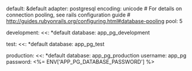 
  default: &default
    adapter: postgresql
    encoding: unicode
    # For details on connection pooling, see rails configuration guide
    # http://guides.rubyonrails.org/configuring.html#database-pooling
    pool: 5

  development:
    <<: *default
    database: app_pg_development
    
  test:
    <<: *default
    database: app_pg_test

  production:
    <<: *default
    database: app_pg_production
    username: app_pg
    password: <%= ENV['APP_PG_DATABASE_PASSWORD'] %>
